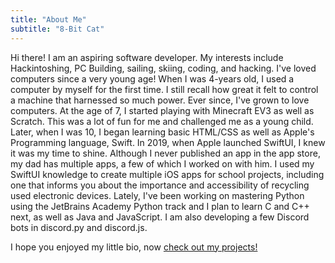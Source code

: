 ```yaml
---
title: "About Me"
subtitle: "8-Bit Cat"
---
```


Hi there! I am an aspiring software developer. My interests include Hackintoshing, PC Building, sailing, skiing, coding, and hacking. I've loved computers since a very young age! When I was 4-years old, I used a computer by myself for the first time. I still recall how great it felt to control a machine that harnessed so much power. Ever since, I've grown to love computers. At the age of 7, I started playing with Minecraft EV3 as well as Scratch. This was a lot of fun for me and challenged me as a young child. Later, when I was 10, I began learning basic HTML/CSS as well as Apple's Programming language, Swift. In 2019, when Apple launched SwiftUI, I knew it was my time to shine. Although I never published an app in the app store, my dad has multiple apps, a few of which I worked on with him. I used my SwiftUI knowledge to create multiple iOS apps for school projects, including one that informs you about the importance and accessibility of recycling used electronic devices. Lately, I've been working on mastering Python using the JetBrains Academy Python track and I plan to learn C and C++ next, as well as Java and JavaScript. I am also developing a few Discord bots in discord.py and discord.js. 

I hope you enjoyed my little bio, now [check out my projects!](https://8itcat.github.io/projects/)